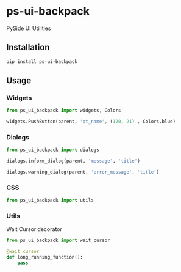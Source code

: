 # ps-ui-backpack
 PySide UI Utilities

## Installation

```bash
pip install ps-ui-backpack
```

## Usage

### Widgets

```python
from ps_ui_backpack import widgets, Colors

widgets.PushButton(parent, 'qt_name', (120, 21) , Colors.blue)

```

### Dialogs

```python
from ps_ui_backpack import dialogs

dialogs.inform_dialog(parent, 'message', 'title')

dialogs.warning_dialog(parent, 'error_message', 'title')

```

### CSS

```python
from ps_ui_backpack import utils
```

### Utils

Wait Cursor decorator

```python
from ps_ui_backpack import wait_cursor

@wait_cursor
def long_running_function():
    pass
```
